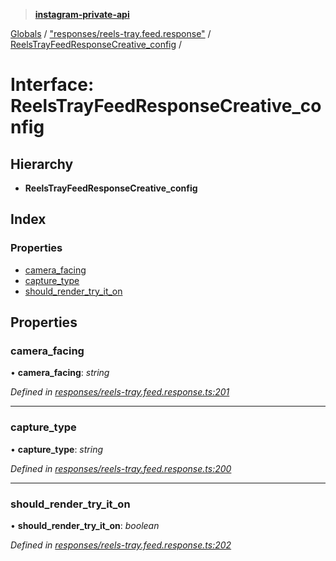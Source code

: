 > **[instagram-private-api](../README.md)**

[Globals](../README.md) / ["responses/reels-tray.feed.response"](../modules/_responses_reels_tray_feed_response_.md) / [ReelsTrayFeedResponseCreative_config](_responses_reels_tray_feed_response_.reelstrayfeedresponsecreative_config.md) /

# Interface: ReelsTrayFeedResponseCreative_config

## Hierarchy

* **ReelsTrayFeedResponseCreative_config**

## Index

### Properties

* [camera_facing](_responses_reels_tray_feed_response_.reelstrayfeedresponsecreative_config.md#camera_facing)
* [capture_type](_responses_reels_tray_feed_response_.reelstrayfeedresponsecreative_config.md#capture_type)
* [should_render_try_it_on](_responses_reels_tray_feed_response_.reelstrayfeedresponsecreative_config.md#should_render_try_it_on)

## Properties

###  camera_facing

• **camera_facing**: *string*

*Defined in [responses/reels-tray.feed.response.ts:201](https://github.com/dilame/instagram-private-api/blob/01eb399/src/responses/reels-tray.feed.response.ts#L201)*

___

###  capture_type

• **capture_type**: *string*

*Defined in [responses/reels-tray.feed.response.ts:200](https://github.com/dilame/instagram-private-api/blob/01eb399/src/responses/reels-tray.feed.response.ts#L200)*

___

###  should_render_try_it_on

• **should_render_try_it_on**: *boolean*

*Defined in [responses/reels-tray.feed.response.ts:202](https://github.com/dilame/instagram-private-api/blob/01eb399/src/responses/reels-tray.feed.response.ts#L202)*